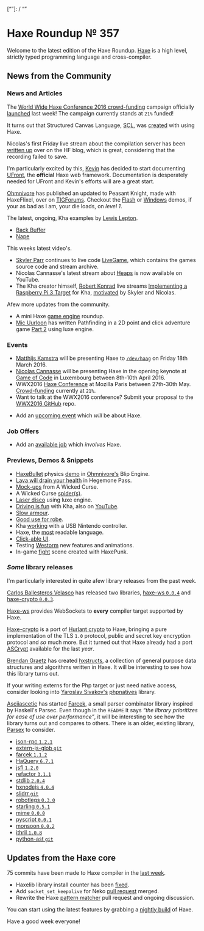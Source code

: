[_template]: ../templates/roundup.html
[date]: / "2016-03-09 09:59:00"
[modified]: / "2016-03-09 09:59:00"
[published]: / "2016-03-09 15:00:00"
[“”]: / “”

# Haxe Roundup № 357

Welcome to the latest edition of the Haxe Roundup. [Haxe](http://haxe.org/?utm_source=haxe.io) is a high level, strictly typed programming language and cross-compiler.

## News from the Community

### News and Articles

The [World Wide Haxe Conference 2016 crowd-funding](https://en.ulule.com/wwx2016/) campaign officially [launched](https://twitter.com/silexlabs/status/707197540819714048) last week! The campaign currently stands at `21%` funded!

It turns out that Structured Canvas Language, [SCL](https://twitter.com/SCLanguage), was [created](https://twitter.com/SCLanguage/status/707271415607615488) with
using Haxe.

Nicolas's first Friday live stream about the compilation server has been [written up](http://haxe.org/blog/nicolas-about-haxe-episode-1) over on the HF blog, which is great, considering that the recording failed to save.

I'm particularly excited by this, [Kevin](https://twitter.com/kevinresol) has
decided to start documenting [UFront](http://ufront.net/), the **official** Haxe web framework. Documentation is desperately needed for UFront and 
Kevin's efforts will are a great start.

[Ohmnivore](https://twitter.com/4_AM_Games) has published an updated to
Peasant Knight, made with HaxeFlixel, over on [TIGForums](https://forums.tigsource.com/index.php?topic=52263.msg1229230#msg1229230). Checkout the [Flash](http://fouramgames.com/swf/peasantknight.html) or [Windows](http://fouramgames.com/dl/PeasantKnight.zip) demos, if your as 
bad as I am, your die loads, on _level 1_.

The latest, ongoing, Kha examples by [Lewis Lepton](https://twitter.com/lewislepton).

- [Back Buffer](https://github.com/lewislepton/kha-examples/tree/master/BACKBUFFER)
 - [Nape](https://github.com/lewislepton/kha-examples/tree/master/NAPE)

This weeks latest video's.

- [Skyler Parr](https://twitter.com/_wrongkiddied) continues to live code [LiveGame](https://github.com/skylerparr/LiveGame), which contains the games source code and stream archive.
- Nicolas Cannasse's latest stream about [Heaps](https://twitter.com/ncannasse/status/708397507454308352) is now available on YouTube.
- The Kha creator himself, [Robert Konrad](https://twitter.com/robdangerous) live streams [Implementing a Raspberry Pi 3 Target](https://www.twitch.tv/robdangerous/v/54008949) for Kha, [motivated](https://twitter.com/robdangerous/status/707613396879994880) by Skyler and Nicolas.

Afew more updates from the community.

- A mini Haxe [game engine](http://www.gamefromscratch.com/post/2016/03/09/Haxe-Game-Engine-Round-Up.aspx) roundup.
- [Mic Uurloon](https://twitter.com/MicUurloon) has written Pathfinding in a 2D point and click adventure game [Part 2](http://www.groebelsloot.com/2016/03/13/pathfinding-part-2/) using luxe engine.

### Events

- [Matthijs Kamstra](https://twitter.com/MatthijsKamstra) will be presenting Haxe to [`/dev/haag`](http://www.meetup.com/devhaag/events/228921908/) on Friday 18th March 2016.
- [Nicolas Cannasse](https://twitter.com/ncannasse) will be presenting Haxe in
the opening keynote at [Game of Code](http://www.gameofcode.eu/) in Luxembourg between 8th-10th April 2016.
- WWX2016 [Haxe Conference](http://wwx.silexlabs.org/2016/) at Mozilla Paris between 27th-30th May. [Crowd-funding](https://fr.ulule.com/wwx2016/) currently at `21%`.
- Want to talk at the WWX2016 conference? Submit your proposal to the [WWX2016 GitHub](https://github.com/silexlabs/wwx2016/#talks-workshops-hackathons) repo.
+	Add an [upcoming event](https://github.com/skial/haxe.io/labels/events) which _will_ be about Haxe.

### Job Offers

- Add an [available job](https://github.com/skial/haxe.io/labels/jobs) which _involves_ Haxe.

### Previews, Demos & Snippets

- [HaxeBullet](https://github.com/luboslenco/haxebullet) physics [demo](http://fouramgames.com/demo/blip/) in
[Ohmnivore's](https://twitter.com/4_AM_Games) Blip Engine.
- [Lava will drain your health](https://twitter.com/ingenoire/status/707219817128988672) in Hegemone Pass.
- [Mock-ups](https://twitter.com/ericmbernier/status/707366977023709184) from A Wicked Curse.
- A Wicked Curse [spider(s)](https://twitter.com/ericmbernier/status/708131183377383424).
- [Laser disco](https://twitter.com/bennpowell/status/707960357210480644) using luxe engine.
- [Driving is fun](https://twitter.com/luboslenco/status/708306936400388098) with Kha, also on [YouTube](https://twitter.com/luboslenco/status/708692902822731784).
- [Slow armour](https://twitter.com/_eons/status/708351000361496576).
- [Good use for robe](https://twitter.com/_eons/status/708355043892842496).
- Kha [working](https://twitter.com/lewislepton/status/708433649071484928) with a USB Nintendo controller.
- Haxe, the [most](https://twitter.com/As3Boyan/status/708590741967216640) readable language.
- [Click-able UI](https://twitter.com/kircode/status/708677388264202240).
- Testing [Westorm](https://twitter.com/josempans/status/708781813594984449) new features and animations.
- In-game [fight](https://twitter.com/alexKrasik/status/709338868567449600) scene created with HaxePunk.

### *Some* library releases

I'm particularly interested in quite afew library releases from the past
week.

[Carlos Ballesteros Velasco](https://github.com/soywiz) has released two
libraries, [haxe-ws `0.0.4`](http://lib.haxe.org/p/haxe-ws) and
[haxe-crypto `0.0.3`](http://lib.haxe.org/p/haxe-crypto).

[Haxe-ws](http://lib.haxe.org/p/haxe-ws) provides WebSockets to **every**
compiler target supported by Haxe.

[Haxe-crypto](http://lib.haxe.org/p/haxe-crypto) is a port of [Hurlant crypto](http://crypto.hurlant.com/) to Haxe, bringing a pure implementation of the TLS `1.0` protocol, public and secret key encryption protocol and _so_ 
much more. But it turned out that Haxe already had a port [ASCrypt](https://github.com/Meychi/ASCrypt) available for the last _year_.

[Brendan Graetz](https://github.com/bguiz) has created [hxstructs](https://github.com/bguiz/hxstruct), a collection of general purpose data structures and algorithms written in Haxe. It will be interesting
to see how this library turns out.

If your writing externs for the Php target or just need native access, 
consider looking into [Yaroslav Sivakov's](https://bitbucket.org/yar3333/) [phpnatives](http://lib.haxe.org/p/phpnatives) library.

[Asciiascetic](https://github.com/asciiascetic) has started 
[Farcek](https://github.com/asciiascetic/farcek), a small parser combinator 
library inspired by Haskell's Parsec. Even though in the `README` it says 
_“the library prioritizes for ease of use over performance”_, it will be
interesting to see how the library turns out and compares to others. There is
an older, existing library, [Parsex](https://github.com/sledorze/Parsex/) to
consider.

- [json-rpc `1.2.1`](http://lib.haxe.org/p/json-rpc)
- [extern-js-glob `git`](https://github.com/ExternKit/extern-js-glob)
- [farcek `1.1.2`](http://lib.haxe.org/p/farcek)
- [HaQuery `6.7.1`](http://lib.haxe.org/p/HaQuery)
- [jsfl `1.2.0`](http://lib.haxe.org/p/jsfl)
- [refactor `3.1.1`](http://lib.haxe.org/p/refactor)
- [stdlib `2.0.4`](http://lib.haxe.org/p/stdlib)
- [hxnodejs `4.0.4`](http://lib.haxe.org/p/hxnodejs)
- [slidrr `git`](https://github.com/MatthijsKamstra/slidrr)
- [robotlegs `0.3.0`](http://lib.haxe.org/p/robotlegs)
- [starling `0.5.1`](http://lib.haxe.org/p/starling)
- [mime `0.0.0`](http://lib.haxe.org/p/mime)
- [pyscript `0.0.1`](http://lib.haxe.org/p/pyscript)
- [monsoon `0.0.2`](http://lib.haxe.org/p/monsoon)
- [ithril `1.0.8`](http://lib.haxe.org/p/ithril)
- [python-ast `git`](https://github.com/nadako/python-ast)

## Updates from the Haxe core

75 commits have been made to Haxe compiler in the [last week].

- Haxelib library install counter has been [fixed](https://github.com/HaxeFoundation/haxelib/commit/58aecbca8dc0305b016f1b3b59dae1a9d3577a62).
- Add `socket_set_keepalive` for Neko [pull request](https://github.com/HaxeFoundation/neko/pull/117) merged.
- Rewrite the Haxe [pattern matcher](https://github.com/HaxeFoundation/haxe/pull/4940) pull request and 
ongoing discussion.

You can start using the latest features by grabbing a [nightly build] of Haxe.

Have a good week everyone!

[last week]: https://github.com/issues?utf8=%E2%9C%93&q=closed%3A2016-03-08..2016-03-15+org%3Ahaxefoundation+is%3Aclosed+
[issues]: https://github.com/issues?utf8=%E2%9C%93&q=language%3Ahaxe+language%3Ac%2B%2B+language%3Ac+org%3Ahaxefoundation+org%3Aopenfl+org%3Asnowkit+org%3AKTXSoftware+org%3Ahaxeflixel+org%3Ahaxepunk+org%3Anmehost+org%3Ahaxeui+org%3Ahaxetink+org%3Anative-toolkit+org%3AStencyl+repo%3Ahaxe-js-kit+user%3Aunderscorediscovery+is%3Aclosed+closed%3A2016-03-08..2016-03-15+
[nightly build]: http://build.haxe.org
